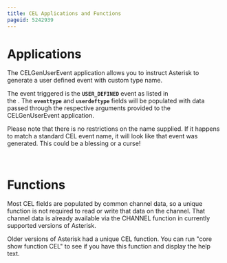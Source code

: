 ```yaml
---
title: CEL Applications and Functions
pageid: 5242939
---
```


Applications
============

The CELGenUserEvent application allows you to instruct Asterisk to generate a user defined event with custom type name.

The event triggered is the **`USER_DEFINED`** event as listed in the . The **`eventtype`** and **`userdeftype`** fields will be populated with data passed through the respective arguments provided to the CELGenUserEvent application.

Please note that there is no restrictions on the name supplied. If it happens to match a standard CEL event name, it will look like that event was generated. This could be a blessing or a curse!

 

Functions
=========

Most CEL fields are populated by common channel data, so a unique function is not required to read or write that data on the channel. That channel data is already available via the CHANNEL function in currently supported versions of Asterisk.

Older versions of Asterisk had a unique CEL function. You can run "core show function CEL" to see if you have this function and display the help text.

 

